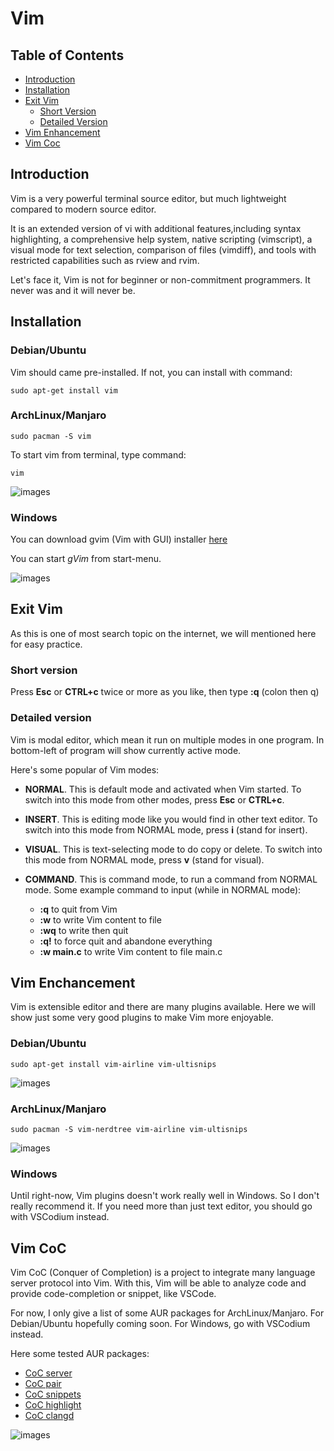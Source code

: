 # Vim

## Table of Contents
- [Introduction](https://github.com/mekatronik-achmadi/md_tutorial/blob/master/electronic/tutorials/vim.md#introduction)
- [Installation](https://github.com/mekatronik-achmadi/md_tutorial/blob/master/electronic/tutorials/vim.md#installation)
- [Exit Vim](https://github.com/mekatronik-achmadi/md_tutorial/blob/master/electronic/tutorials/vim.md#exit-vim)
	- [Short Version](https://github.com/mekatronik-achmadi/md_tutorial/blob/master/electronic/tutorials/vim.md#short-version)
	- [Detailed Version](https://github.com/mekatronik-achmadi/md_tutorial/blob/master/electronic/tutorials/vim.md#detailed-version)
- [Vim Enhancement](https://github.com/mekatronik-achmadi/md_tutorial/blob/master/electronic/tutorials/vim.md#vim-enchancement)
- [Vim Coc](https://github.com/mekatronik-achmadi/md_tutorial/blob/master/electronic/tutorials/vim.md#vim-coc)	

## Introduction

Vim is a very powerful terminal source editor, but much lightweight compared to modern source editor.

It is an extended version of vi with additional features,including syntax highlighting,
a comprehensive help system, native scripting (vimscript),
a visual mode for text selection, comparison of files (vimdiff),
and tools with restricted capabilities such as rview and rvim.

Let's face it, Vim is not for beginner or non-commitment programmers.
It never was and it will never be.

## Installation

### Debian/Ubuntu

Vim should came pre-installed.
If not, you can install with command:

```
sudo apt-get install vim
```

### ArchLinux/Manjaro

```
sudo pacman -S vim
```

To start vim from terminal, type command:

```
vim
```

![images](images/vimubuntu.png?raw=true)

### Windows

You can download gvim (Vim with GUI) installer [here](https://github.com/vim/vim-win32-installer/releases/download/v8.2.2576/gvim_8.2.2576_x64.exe)

You can start _gVim_ from start-menu.

![images](images/gvim.JPG?raw=true)

## Exit Vim

As this is one of most search topic on the internet, we will mentioned here for easy practice.

### Short version

Press **Esc** or **CTRL+c** twice or more as you like, then type **:q** (colon then q)

### Detailed version

Vim is modal editor, which mean it run on multiple modes in one program.
In bottom-left of program will show currently active mode.

Here's some popular of Vim modes:
- **NORMAL**. This is default mode and activated when Vim started.
To switch into this mode from other modes, press **Esc** or **CTRL+c**.	

- **INSERT**. This is editing mode like you would find in other text editor.
To switch into this mode from NORMAL mode, press **i** (stand for insert).

- **VISUAL**. This is text-selecting mode to do copy or delete.
To switch into this mode from NORMAL mode, press **v** (stand for visual).

- **COMMAND**. This is command mode, to run a command from NORMAL mode.
Some example command to input (while in NORMAL mode):
	- **:q** to quit from Vim
	- **:w** to write Vim content to file
	- **:wq** to write then quit
	- **:q!** to force quit and abandone everything
	- **:w main.c** to write Vim content to file main.c

## Vim Enchancement

Vim is extensible editor and there are many plugins available.
Here we will show just some very good plugins to make Vim more enjoyable.

### Debian/Ubuntu

```
sudo apt-get install vim-airline vim-ultisnips
```

![images](images/vimmore.png?raw=true)

### ArchLinux/Manjaro

```
sudo pacman -S vim-nerdtree vim-airline vim-ultisnips
```

![images](images/vimarch.png?raw=true)

### Windows

Until right-now, Vim plugins doesn't work really well in Windows.
So I don't really recommend it.
If you need more than just text editor, you should go with VSCodium instead.

## Vim CoC

Vim CoC (Conquer of Completion) is a project to integrate many language server protocol into Vim.
With this, Vim will be able to analyze code and provide code-completion or snippet, like VSCode.

For now, I only give a list of some AUR packages for ArchLinux/Manjaro.
For Debian/Ubuntu hopefully coming soon.
For Windows, go with VSCodium instead.

Here some tested AUR packages:
- [CoC server](https://aur.archlinux.org/packages/vim-coc-git/)
- [CoC pair](https://aur.archlinux.org/packages/vim-coc-pairs-git/)
- [CoC snippets](https://aur.archlinux.org/packages/vim-coc-snippets-git/)
- [CoC highlight](https://aur.archlinux.org/packages/vim-coc-highlight-git/)
- [CoC clangd](https://aur.archlinux.org/packages/vim-coc-clangd-git/)

![images](images/vimcoc.png?raw=true)